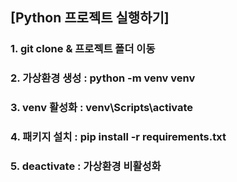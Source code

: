 ## [Python 프로젝트 실행하기]

### 1. git clone & 프로젝트 폴더 이동

### 2. 가상환경 생성 : python -m venv venv

### 3. venv 활성화 : venv\Scripts\activate

### 4. 패키지 설치 : pip install -r requirements.txt

### 5. deactivate : 가상환경 비활성화
